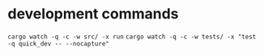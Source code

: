 # development commands

```cargo watch -q -c -w src/ -x run```
```cargo watch -q -c -w tests/ -x "test -q quick_dev -- --nocapture"```